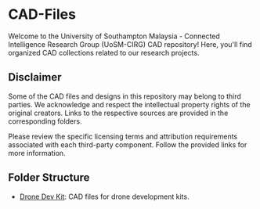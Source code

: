 # CAD-Files
Welcome to the University of Southampton Malaysia - Connected Intelligence Research Group (UoSM-CIRG) CAD repository! Here, you'll find organized CAD collections related to our research projects.

## Disclaimer

Some of the CAD files and designs in this repository may belong to third parties. We acknowledge and respect the intellectual property rights of the original creators. Links to the respective sources are provided in the corresponding folders.

Please review the specific licensing terms and attribution requirements associated with each third-party component. Follow the provided links for more information.

## Folder Structure

- [Drone Dev Kit](./drone_dev_kit): CAD files for drone development kits.
